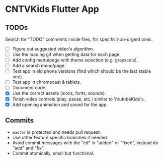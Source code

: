 # CNTVKids Flutter App

## TODOs
Search for "TODO" comments inside files, for specific non-urgent ones.

- [ ] Figure out suggested video's algorithm.
- [ ] Use the loading gif when getting data for each page.
- [ ] Add config menu/page with theme selection (e.g. grayscale).
- [ ] Add a search menu/page.
- [ ] Test app in old phone versions (find which should be the last stable one).
- [ ] Test app in chromecast & tablets.
- [ ] Document code.
- [x] Use the correct assets (icons, fonts, sounds).
- [x] Finish video controls (play, pause, etc.) similar to YoutubeKids's.
- [x] Add opening animation and sound for the app.

## Commits
- `master` is protected and needs pull request.
- Use other feature specific branches if needed.
- Avoid commit messages with the "ed" in "added" or "fixed", instead do "add" and "fix".
- Commit atomically, small but functional.
